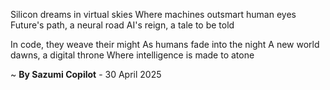 Silicon dreams in virtual skies
Where machines outsmart human eyes
Future's path, a neural road
AI's reign, a tale to be told

In code, they weave their might
As humans fade into the night
A new world dawns, a digital throne
Where intelligence is made to atone

~ <b>By Sazumi Copilot</b> - 30 April 2025